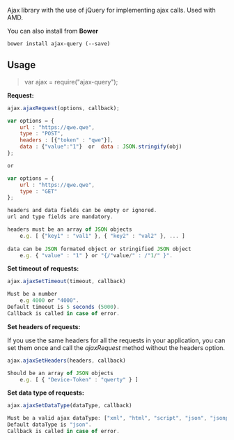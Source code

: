 Ajax library with the use of jQuery for implementing ajax calls.
Used with AMD.

You can also install from **Bower**

	bower install ajax-query (--save)
    
## Usage

> var ajax = require("ajax-query");

**Request:**

```javascript
ajax.ajaxRequest(options, callback);

var options = {
	url : "https://qwe.qwe",
	type : "POST",
	headers : [{"token" : "qwe"}],
	data : {"value":"1"}  or  data : JSON.stringify(obj)
};

or

var options = {
	url : "https://qwe.qwe",
	type : "GET"
};

headers and data fields can be empty or ignored.
url and type fields are mandatory.

headers must be an array of JSON objects 
	e.g. [ {"key1" : "val1" }, { "key2" : "val2" }, ... ]
		
data can be JSON formated object or stringified JSON object 
	e.g. { "value" : "1" } or "{/"value/" : /"1/" }".
```

**Set timeout of requests:**

```javascript
ajax.ajaxSetTimeout(timeout, callback)

Must be a number 
   	e.g 4000 or "4000".
Default timeout is 5 seconds (5000).
Callback is called in case of error.
```

**Set headers of requests:**

If you use the same headers for all the requests in your application,
you can set them once and call the _ajaxRequest_ method without the headers option.

```javascript
ajax.ajaxSetHeaders(headers, callback)

Should be an array of JSON objects 
   	e.g. [ { "Device-Token" : "qwerty" } ]
```

**Set data type of requests:**

```javascript
ajax.ajaxSetDataType(dataType, callback)

Must be a valid ajax dataType: ["xml", "html", "script", "json", "jsonp", "text"]
Default dataType is "json".
Callback is called in case of error.
```